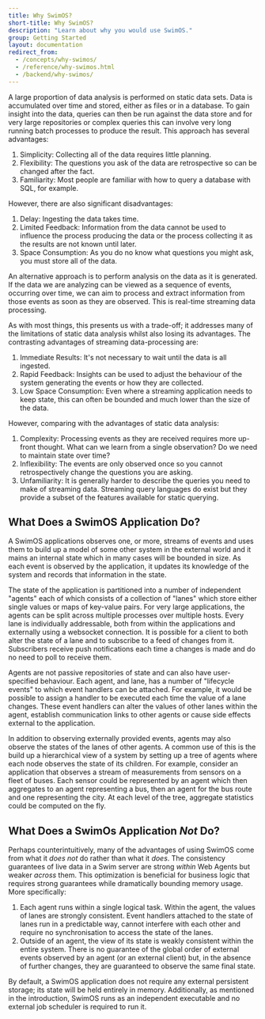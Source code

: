 ```yaml
---
title: Why SwimOS?
short-title: Why SwimOS?
description: "Learn about why you would use SwimOS."
group: Getting Started
layout: documentation
redirect_from:
  - /concepts/why-swimos/
  - /reference/why-swimos.html
  - /backend/why-swimos/
---
```


A large proportion of data analysis is performed on static data sets. Data is accumulated over time and stored, either as files or in a database. To gain insight into the data, queries can then be run against the data store and for very large repositories or complex queries this can involve very long running batch processes to produce the result. This approach has several advantages:

1. Simplicity: Collecting all of the data requires little planning.
2. Flexibility: The questions you ask of the data are retrospective so can be changed after the fact.
3. Familiarity: Most people are familiar with how to query a database with SQL, for example.

However, there are also significant disadvantages:

1. Delay: Ingesting the data takes time.
2. Limited Feedback: Information from the data cannot be used to influence the process producing the data or the process collecting it as the results are not known until later.
3. Space Consumption: As you do no know what questions you might ask, you must store all of the data.

An alternative approach is to perform analysis on the data as it is generated. If the data we are analyzing can be viewed as a sequence of events, occurring over time, we can aim to process and extract information from those events as soon as they are observed. This is real-time streaming data processing.

As with most things, this presents us with a trade-off; it addresses many of the limitations of static data analysis whilst also losing its advantages. The contrasting advantages of streaming data-processing are:

1. Immediate Results: It's not necessary to wait until the data is all ingested.
2. Rapid Feedback: Insights can be used to adjust the behaviour of the system generating the events or how they are collected.
3. Low Space Consumption: Even where a streaming application needs to keep state, this can often be bounded and much lower than the size of the data.

However, comparing with the advantages of static data analysis:

1. Complexity: Processing events as they are received requires more up-front thought. What can we learn from a single observation? Do we need to maintain state over time?
2. Inflexibility: The events are only observed once so you cannot retrospectively change the questions you are asking.
3. Unfamiliarity: It is generally harder to describe the queries you need to make of streaming data. Streaming query languages do exist but they provide a subset of the features available for static querying.

## What Does a SwimOS Application Do?

A SwimOS applications observes one, or more, streams of events and uses them to build up a model of some other system in the external world and it mains an internal state which in many cases will be bounded in size. As each event is observed by the application, it updates its knowledge of the system and records that information in the state.

The state of the application is partitioned into a number of independent "agents" each of which consists of a collection of "lanes" which store either single values or maps of key-value pairs. For very large applications, the agents can be split across multiple processes over multiple hosts. Every lane is individually addressable, both from within the applications and externally using a websocket connection. It is possible for a client to both alter the state of a lane and to subscribe to a feed of changes from it. Subscribers receive push notifications each time a changes is made and do no need to poll to receive them.

Agents are not passive repositories of state and can also have user-specified behaviour. Each agent, and lane, has a number of "lifecycle events" to which event handlers can be attached. For example, it would be possible to assign a handler to be executed each time the value of a lane changes. These event handlers can alter the values of other lanes within the agent, establish communication links to other agents or cause side effects external to the application.

In addition to observing externally provided events, agents may also observe the states of the lanes of other agents. A common use of this is the build up a hierarchical view of a system by setting up a tree of agents where each node observes the state of its children. For example, consider an application that observes a stream of measurements from sensors on a fleet of buses. Each sensor could be represented by an agent which then aggregates to an agent representing a bus, then an agent for the bus route and one representing the city. At each level of the tree, aggregate statistics could be computed on the fly.

## What Does a SwimOs Application _Not_ Do?

Perhaps counterintuitively, many of the advantages of using SwimOS come from what it _does not_ do rather than what it _does_. The consistency guarantees of live data in a Swim server are strong _within_ Web Agents but weaker _across_ them. This optimization is beneficial for business logic that requires strong guarantees while dramatically bounding memory usage. More specifically:

1. Each agent runs within a single logical task. Within the agent, the values of lanes are strongly consistent. Event handlers attached to the state of lanes run in a predictable way, cannot interfere with each other and require no synchronisation to access the state of the lanes.
2. Outside of an agent, the view of its state is weakly consistent within the entire system. There is no guarantee of the global order of external events observed by an agent (or an external client) but, in the absence of further changes, they are guaranteed to observe the same final state.

By default, a SwimOS application does not require any external persistent storage; its state will be held entirely in memory. Additionally, as mentioned in the introduction, SwimOS runs as an independent executable and no external job scheduler is required to run it.
